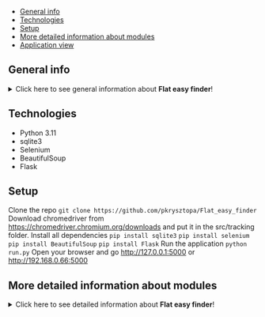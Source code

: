 * [General info](#general-info)
* [Technologies](#technologies)
* [Setup](#setup)
* [More detailed information about modules](#more-detailed-information-about-modules)
* [Application view](#application-view)

## General info
<details>
<summary>Click here to see general information about <b>Flat easy finder</b>!</summary>
<b>Flat easy finder</b> is an application designed to help you find a flat in a simple and easy way. 
Looking through the offers on the Internet can be very time-consuming, so we decided to create an application that will help you find the perfect flat for you. 
The application gives you the opportunity to search for a flat with flexible filters and sorting options without having to visit many websites.
That makes this application a great tool for people who are looking for a flat for themselves, as well as for people who are looking for investment opportunities.
</details>

## Technologies
<ul>
<li>Python 3.11</li>
<li>sqlite3</li>
<li>Selenium</li>
<li>BeautifulSoup</li>
<li>Flask</li>
</ul>

## Setup
Clone the repo
```git clone https://github.com/pkrysztopa/Flat_easy_finder```
Download chromedriver from https://chromedriver.chromium.org/downloads and put it in the src/tracking folder.
Install all dependencies
```pip install sqlite3``` ```pip install selenium``` ```pip install BeautifulSoup``` ```pip install Flask```
Run the application
```python run.py```
Open your browser and go http://127.0.0.1:5000 or http://192.168.0.66:5000

## More detailed information about modules
<details>
<summary>Click here to see detailed information about <b>Flat easy finder</b>!</summary>
The core of the application is webscraping functionality localized in <b>src/trackig</b> module, which is responsible for collecting data from services such as otodom.pl, morizon.pl, gratka.pl, domiporta.pl and olx.pl.
<b>WebCrawler</b> object is responsible for connecting and going through the websites and collecting links to offers. 
<b>WebScraper</b> object then goes through the gathered links, collects data from them and saves them in a <b>Flat</b> object. 
Gathered data is then organized, transformed and unified, by <b>Transformer</b> object.
Transformed data is then saved in the database by <b>DBHandler</b> object. This module is also responsible for reading data from the database and sending it to the user.
All these objects are connected by <b>FlatEasyFinder</b> object, which is responsible for the flow of the application.
Gathered data is then presented to the user by module <b>ui</b>, which is responsible for the graphical interface of the application.
Tables are generated, by HtmlGenerator object, which is responsible for generating html code for tables.
</details>